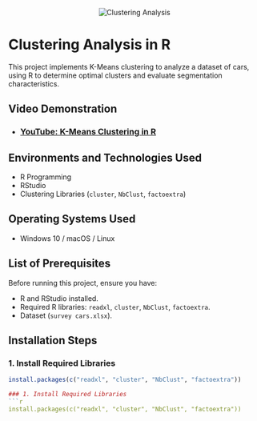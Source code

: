 <p align="center">
<img src="https://i.imgur.com/Clzj7Xs.png" alt="Clustering Analysis"/>
</p>

<h1>Clustering Analysis in R</h1>
This project implements K-Means clustering to analyze a dataset of cars, using R to determine optimal clusters and evaluate segmentation characteristics.<br />

<h2>Video Demonstration</h2>

- ### [YouTube: K-Means Clustering in R](https://www.youtube.com/watch?v=wNsKf7wSqhQ)

<h2>Environments and Technologies Used</h2>

- R Programming
- RStudio
- Clustering Libraries (`cluster`, `NbClust`, `factoextra`)

<h2>Operating Systems Used </h2>

- Windows 10 / macOS / Linux

<h2>List of Prerequisites</h2>

Before running this project, ensure you have:
- R and RStudio installed.
- Required R libraries: `readxl`, `cluster`, `NbClust`, `factoextra`.
- Dataset (`survey cars.xlsx`).

<h2>Installation Steps</h2>

### 1. Install Required Libraries
```r
install.packages(c("readxl", "cluster", "NbClust", "factoextra"))

### 1. Install Required Libraries
```r
install.packages(c("readxl", "cluster", "NbClust", "factoextra"))


